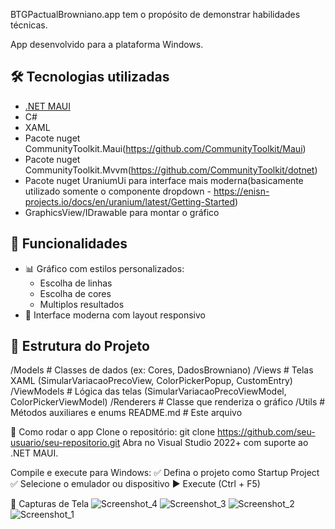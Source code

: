 BTGPactualBrowniano.app tem o propósito de demonstrar habilidades técnicas.

App desenvolvido para a plataforma Windows.

## 🛠️ Tecnologias utilizadas
- [.NET MAUI](https://learn.microsoft.com/dotnet/maui/)
- C#
- XAML
- Pacote nuget CommunityToolkit.Maui(https://github.com/CommunityToolkit/Maui)
- Pacote nuget CommunityToolkit.Mvvm(https://github.com/CommunityToolkit/dotnet)
- Pacote nuget UraniumUi para interface mais moderna(basicamente utilizado somente o componente dropdown - https://enisn-projects.io/docs/en/uranium/latest/Getting-Started)
- GraphicsView/IDrawable para montar o gráfico

## 🚀 Funcionalidades
- 📊 Gráfico com estilos personalizados:
  - Escolha de linhas
  - Escolha de cores
  - Multiplos resultados
- 🎨 Interface moderna com layout responsivo

## 📂 Estrutura do Projeto
/Models          # Classes de dados (ex: Cores, DadosBrowniano)
/Views           # Telas XAML (SimularVariacaoPrecoView, ColorPickerPopup, CustomEntry)
/ViewModels      # Lógica das telas (SimularVariacaoPrecoViewModel, ColorPickerViewModel)
/Renderers       # Classe que renderiza o gráfico
/Utils           # Métodos auxiliares e enums
README.md        # Este arquivo

🧪 Como rodar o app
Clone o repositório:
git clone https://github.com/seu-usuario/seu-repositorio.git
Abra no Visual Studio 2022+ com suporte ao .NET MAUI.

Compile e execute para Windows:
✅ Defina o projeto como Startup Project
✅ Selecione o emulador ou dispositivo
▶️ Execute (Ctrl + F5)

📸 Capturas de Tela
![Screenshot_4](https://github.com/user-attachments/assets/1fda24f5-6b09-4adc-9cbe-e1b9c9d1a37e)
![Screenshot_3](https://github.com/user-attachments/assets/3a6b751a-33d9-4c98-88cd-7e43f6887966)
![Screenshot_2](https://github.com/user-attachments/assets/4e56dad6-e7a8-41c6-9134-57037097c585)
![Screenshot_1](https://github.com/user-attachments/assets/0a816d1a-7376-4dc0-851a-0d990261bce6)
